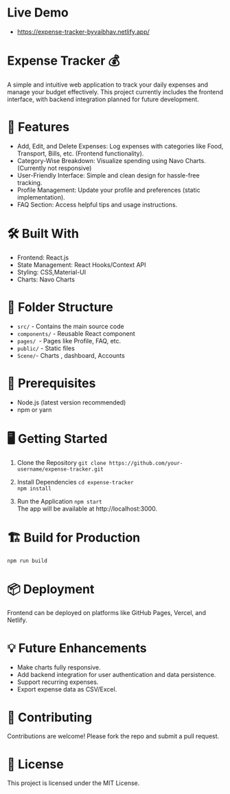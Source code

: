 # Live Demo 
- https://expense-tracker-byvaibhav.netlify.app/

<h1>Expense Tracker 💰</h1>
<p>A simple and intuitive web application to track your daily expenses and manage your budget effectively. This project currently includes the frontend interface, with backend integration planned for future development.</p>

# 🚀 Features
- Add, Edit, and Delete Expenses: Log expenses with categories like Food, Transport, Bills, etc. (Frontend functionality).
- Category-Wise Breakdown: Visualize spending using Navo Charts. (Currently not responsive)
- User-Friendly Interface: Simple and clean design for hassle-free tracking.
- Profile Management: Update your profile and preferences (static implementation).
- FAQ Section: Access helpful tips and usage instructions.

# 🛠️ Built With
- Frontend: React.js
- State Management: React Hooks/Context API
- Styling: CSS,Material-UI
- Charts: Navo Charts

# 📂 Folder Structure
- ```src/``` - Contains the main source code
- ``` components/ ``` - Reusable React component
- ```pages/ ```- Pages like Profile, FAQ, etc.
- ```public/``` - Static files
- ```Scene/```- Charts , dashboard, Accounts

# 🚧 Prerequisites
- Node.js (latest version recommended)
- npm or yarn

# 🖥️ Getting Started

1. Clone the Repository
```git clone https://github.com/your-username/expense-tracker.git```  

2. Install Dependencies
```cd expense-tracker```  
```npm install```  

3. Run the Application
```npm start```  
The app will be available at http://localhost:3000.

# 🏗️ Build for Production

 ```npm run build```  
 
# 📦 Deployment
Frontend can be deployed on platforms like GitHub Pages, Vercel, and Netlify.

# 💡 Future Enhancements
- Make charts fully responsive.
- Add backend integration for user authentication and data persistence.
- Support recurring expenses.
- Export expense data as CSV/Excel.

# 🤝 Contributing
Contributions are welcome! Please fork the repo and submit a pull request.

# 📄 License
This project is licensed under the MIT License.
